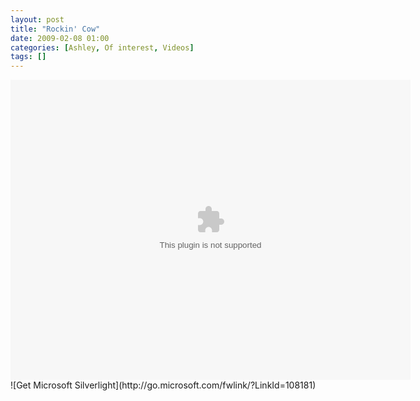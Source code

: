 ```yaml
---
layout: post
title: "Rockin' Cow"
date: 2009-02-08 01:00
categories: [Ashley, Of interest, Videos]
tags: []
---
```

<div id="silverlightControlHost"><object width="640" height="480" classid="clsid:dfeaf541-f3e1-4c24-acac-99c30715084a"><param name="source" value="http://www.wyseguys.com/blog/ClientBin/VideoPlayer.xap" /><param name="background" value="white" /><param name="initParams" value="m=http://www.wyseguys.com/movies/RockingCow.wmv,autostart=true,autohide=true,thumbnail=http://www.wyseguys.com/images/video_thumbnail.png" /><param name="minruntimeversion" value="2.0.31005.0" /><param name="src" value="data:application/x-silverlight-2," /><embed width="640" height="480" type="application/x-silverlight-2" src="data:application/x-silverlight-2," source="http://www.wyseguys.com/blog/ClientBin/VideoPlayer.xap" background="white" initParams="m=http://www.wyseguys.com/movies/RockingCow.wmv,autostart=true,autohide=true,thumbnail=http://www.wyseguys.com/images/video_thumbnail.png" minruntimeversion="2.0.31005.0" /><a style="text-decoration: none;" href="http://go.microsoft.com/fwlink/?LinkId=124807">![Get Microsoft Silverlight](http://go.microsoft.com/fwlink/?LinkId=108181)</a></object></div>

